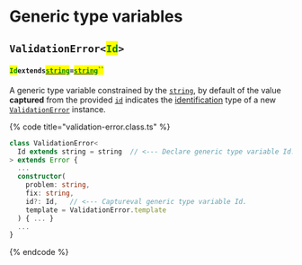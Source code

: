 # Generic type variables

## `ValidationError<`<mark style="color:green;">`Id`</mark>`>` <a href="#wrap-opening" id="wrap-opening"></a>

#### <mark style="color:green;">`Id`</mark>`extends`[<mark style="color:green;">`string`</mark>](https://www.typescriptlang.org/docs/handbook/basic-types.html#string)`=`[<mark style="color:green;">`string`</mark>](https://www.typescriptlang.org/docs/handbook/basic-types.html#string)<mark style="color:green;">``</mark>

​A generic type variable constrained by the [`string`](https://developer.mozilla.org/en-US/docs/Web/JavaScript/Reference/Global\_Objects/String), by default of the value **captured** from the provided [`id`](constructor.md#id-id) indicates the [identification](../getting-started/basic-concepts.md#unique-identification) type of a new [`ValidationError`](broken-reference) instance.

{% code title="validation-error.class.ts" %}
```typescript
class ValidationError<
  Id extends string = string  // <--- Declare generic type variable Id.
> extends Error {
  ...
  constructor(
    problem: string,
    fix: string,
    id?: Id,   // <--- Captureval generic type variable Id.
    template = ValidationError.template
  ) { ... }
  ...
}
```
{% endcode %}

